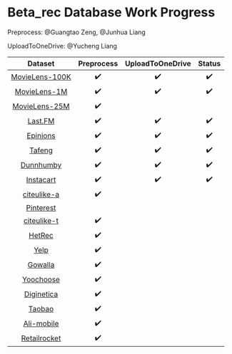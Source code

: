 # Beta_rec Database Work Progress

Preprocess: @Guangtao Zeng, @Junhua Liang

UploadToOneDrive: @Yucheng Liang

|                         **Dataset**                          |   **Preprocess**   | **UploadToOneDrive** |     **Status**     |
| :----------------------------------------------------------: | :----------------: | :------------------: | :----------------: |
| [MovieLens-100K](https://grouplens.org/datasets/movielens/100k/) | :heavy_check_mark: |  :heavy_check_mark:  | :heavy_check_mark: |
| [MovieLens-1M](https://grouplens.org/datasets/movielens/1m/) | :heavy_check_mark: |  :heavy_check_mark:  | :heavy_check_mark: |
| [MovieLens-25M](https://grouplens.org/datasets/movielens/25m/) | :heavy_check_mark: |                      |                    |
|    [Last.FM](https://grouplens.org/datasets/hetrec-2011/)    | :heavy_check_mark: |  :heavy_check_mark:  | :heavy_check_mark: |
| [Epinions](http://www.trustlet.org/downloaded_epinions.html) | :heavy_check_mark: |  :heavy_check_mark:  | :heavy_check_mark: |
| [Tafeng](https://www.kaggle.com/chiranjivdas09/ta-feng-grocery-dataset) | :heavy_check_mark: |  :heavy_check_mark:  | :heavy_check_mark: |
| [Dunnhumby](https://www.kaggle.com/frtgnn/dunnhumby-the-complete-journey) | :heavy_check_mark: |  :heavy_check_mark:  | :heavy_check_mark: |
| [Instacart](https://www.instacart.com/datasets/grocery-shopping-2017) | :heavy_check_mark: |  :heavy_check_mark:  | :heavy_check_mark: |
|    [citeulike-a](https://github.com/js05212/citeulike-a)     | :heavy_check_mark: |                      |                    |
| [Pinterest](https://data.mendeley.com/datasets/fs4k2zc5j5/3) |                    |                      |                    |
| [citeulike-t](https://github.com/changun/CollMetric/tree/master/citeulike-t) | :heavy_check_mark: |                      |                    |
|          [HetRec](http://ir.ii.uam.es/hetrec2011/)           | :heavy_check_mark: |                      |                    |
|             [Yelp](https://www.yelp.com/dataset)             | :heavy_check_mark: |                      |                    |
|  [Gowalla](https://snap.stanford.edu/data/loc-Gowalla.html)  | :heavy_check_mark: |                      |                    |
| [Yoochoose](https://2015.recsyschallenge.com/challenge.html) | :heavy_check_mark: |                      |                    |
|    [Diginetica](https://cikm2016.cs.iupui.edu/cikm-cup/)     | :heavy_check_mark: |                      |                    |
| [Taobao](https://tianchi.aliyun.com/dataset/dataDetail?dataId=649) | :heavy_check_mark: |                      |                    |
| [Ali-mobile](https://tianchi.aliyun.com/dataset/dataDetail?dataId=46) | :heavy_check_mark: |                      |                    |
| [Retailrocket](https://www.kaggle.com/retailrocket/ecommerce-dataset#events.csv) | :heavy_check_mark: |                      |                    |

